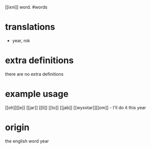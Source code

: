[[ixni]] word.
#words
# translations
- year, rok
# extra definitions
there are no extra definitions
# example usage
[[oh]][[e]] [[jar]] [[li]] [[to]] [[jab]] [[wyxotar]][[om]] - I'll do it this year
# origin  
the english word year
